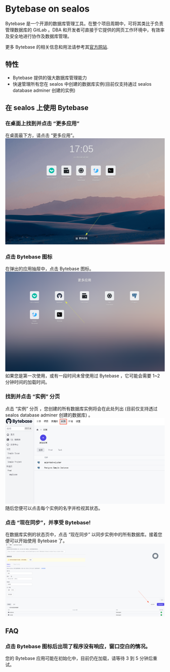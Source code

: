 # Bytebase on sealos
Bytebase 是一个开源的数据库管理工具。在整个项目周期中，可将其类比于负责管理数据库的 GitLab 。DBA 和开发者可直接于它提供的网页工作环境中，有效率及安全地进行协作及数据库管理。

更多 Bytebase 的相关信息和用法请参考其[官方网站](https://www.bytebase.com/docs/tutorials/overview/).

## 特性
* Bytebase 提供的强大数据库管理能力
* 快速管理所有您在 sealos 中创建的数据库实例(目前仅支持通过 sealos database adminer 创建的实例)

## 在 sealos 上使用 Bytebase
### 在桌面上找到并点击 “更多应用”
在桌面最下方，请点击 “更多应用”。
![More icons](./01_zh.png)
### 点击 Bytebase 图标
在弹出的应用抽屉中，点击 Bytebase 图标。
![More icons](./02_zh.png)
如果您是第一次使用，或有一段时间未曾使用过 Bytebase ，它可能会需要 1~2 分钟时间的加载时间。
### 找到并点击 “实例” 分页
点击 “实例” 分页 ，您创建的所有数据库实例将会在此处列出 (目前仅支持透过 sealos database adminer 创建的数据库) 。
![More icons](./03_zh.png)
随后您便可以点击每个实例的名字并检视其状态。
### 点击 “现在同步”，并享受 Bytebase!
在数据库实例的状态页中，点击 “现在同步” 以同步实例中的所有数据库。接着您便可以开始使用 Bytebase 了。
![More icons](./04_zh.png)
## FAQ
### 点击 Bytebase 图标后出现了程序没有响应，窗口空白的情况。
您的 Bytebase 应用可能在初始化中，目前仍在加载，请等待 3 到 5 分钟后重试。